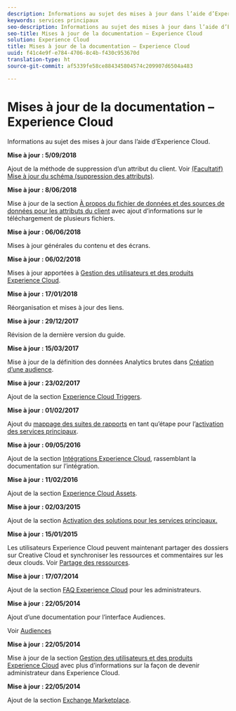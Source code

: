 ```yaml
---
description: Informations au sujet des mises à jour dans l’aide d’Experience Cloud.
keywords: services principaux
seo-description: Informations au sujet des mises à jour dans l’aide d’Experience Cloud.
seo-title: Mises à jour de la documentation – Experience Cloud
solution: Experience Cloud
title: Mises à jour de la documentation – Experience Cloud
uuid: f41c4e9f-e784-4706-8c4b-f430c953670d
translation-type: ht
source-git-commit: af5339fe58ce884345804574c209907d6504a483

---
```



# Mises à jour de la documentation – Experience Cloud

Informations au sujet des mises à jour dans l’aide d’Experience Cloud.

**Mise à jour : 5/09/2018**

Ajout de la méthode de suppression d’un attribut du client. Voir [(Facultatif) Mise à jour du schéma (suppression des attributs)](attributes/t-crs-usecase.md#task_6568898BB7C44A42ABFB86532B89063C).

**Mise à jour : 8/06/2018**

Mise à jour de la section [À propos du fichier de données et des sources de données pour les attributs du client](attributes/crs-data-file.md#concept_DE908F362DF24172BFEF48E1797DAF19) avec ajout d’informations sur le téléchargement de plusieurs fichiers.

**Mise à jour : 06/06/2018**

Mises à jour générales du contenu et des écrans.

**Mise à jour : 06/02/2018**

Mises à jour apportées à [Gestion des utilisateurs et des produits Experience Cloud](admin-getting-started/admin-getting-started.md#topic_3FCB4099640647E3B2411ADBFCE81909).

**Mise à jour : 17/01/2018**

Réorganisation et mises à jour des liens.

**Mise à jour : 29/12/2017**

Révision de la dernière version du guide.

**Mise à jour : 15/03/2017**

Mise à jour de la définition des données Analytics brutes dans [Création d’une audience](audience-library/t-audience-create.md#task_37F407F58BF9459493BB8E968CDFE737).

**Mise à jour : 23/02/2017**

Ajout de la section [Experience Cloud Triggers](activation/triggers.md#concept_887B30241B3E4DB0A2553B2996E2D4FB).

**Mise à jour : 01/02/2017**

Ajout du [mappage des suites de rapports](core-services/core-services.md#concept_apg_zq2_rw) en tant qu’étape pour l’[activation des services principaux](core-services/core-services.md#concept_07ED1D5C64234E77976E6D572E78FB9C).

**Mise à jour : 09/05/2016**

Ajout de la section [Intégrations Experience Cloud](marketing-cloud-integrations.md#concept_9E6D3E37D1E3452E8CCCFA92AF034F90), rassemblant la documentation sur l’intégration.

**Mise à jour : 11/02/2016**

Ajout de la section [Experience Cloud Assets](experience-cloud-assets/experience-cloud-assets.md#concept_DDA5224C907D4A4F817D795DA0ED64D0).

**Mise à jour : 02/03/2015**

Ajout de la section [Activation des solutions pour les services principaux.](core-services/core-services.md#concept_07ED1D5C64234E77976E6D572E78FB9C)

**Mise à jour : 15/01/2015**

Les utilisateurs Experience Cloud peuvent maintenant partager des dossiers sur Creative Cloud et synchroniser les ressources et commentaires sur les deux clouds. Voir  [Partage des ressources](experience-cloud-assets/creative-cloud.md#concept_3E5A34C3459047D5965F900788A9BA68).

**Mise à jour : 17/07/2014**

Ajout de la section [FAQ Experience Cloud](admin-getting-started/faq.md#concept_13219B4E51784577B6FF78AAA203DE91) pour les administrateurs.

**Mise à jour : 22/05/2014**

Ajout d’une documentation pour l’interface Audiences.

Voir [Audiences](audience-library/audience-library.md#topic_679810123CAA4E0CA4FA3417FB0100C7)

**Mise à jour : 22/05/2014**

Mise à jour de la section [Gestion des utilisateurs et des produits Experience Cloud](admin-getting-started/admin-getting-started.md#topic_3FCB4099640647E3B2411ADBFCE81909) avec plus d’informations sur la façon de devenir administrateur dans Experience Cloud.

**Mise à jour : 22/05/2014**

Ajout de la section [Exchange Marketplace](exchange.md#concept_E07F16F070544B82B56527A845C41D59).
